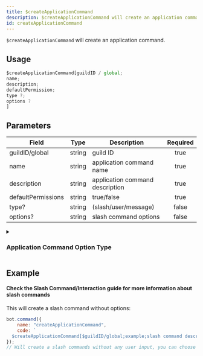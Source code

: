 ```yaml
---
title: $createApplicationCommand
description: $createApplicationCommand will create an application command.
id: createApplicationCommand
---
```


`$createApplicationCommand` will create an application command.

## Usage

```js
$createApplicationCommand[guildID / global;
name;
description;
defaultPermission;
type ?;
options ?
]
```

## Parameters

| Field              | Type   | Description                     | Required |
|--------------------|--------|---------------------------------|:--------:|
| guildID/global     | string | guild ID                        |   true   |
| name               | string | application command name        |   true   |
| description        | string | application command description |   true   |
| defaultPermissions | string | true/false                      |   true   |
| type?              | string | (slash/user/message)            |  false   |
| options?           | string | slash command options           |  false   |

<details>
  <summary><h3> Application Command Option Type </h3></summary>

| NAME              | ID  | NOTE                                                                                         |
|-------------------|-----|----------------------------------------------------------------------------------------------|
| SUB_COMMAND       | 1   |                                                                                              |
| SUB_COMMAND_GROUP | 2   |                                                                                              |
| STRING            | 3   |                                                                                              |
| INTEGER           | 4   | Any Integer between -2^53 and 2^53                                                           |
| BOOLEAN           | 5   |                                                                                              |
| USER              | 6   |                                                                                              |
| CHANNEL           | 7   | Includes all channel types + categories                                                      |
| ROLE              | 8   |                                                                                              |
| MENTIONABLE       | 9   | Includes users and roles                                                                     |
| NUMBER            | 10  | Any double between -2^53 and 2^53                                                            |
| ATTACHMENT        | 11  | [attachment](https://discord.com/developers/docs/resources/channel#attachment-object) object |

#### You can find more information in the [official documention of Discord's API](https://discord.com/developers/docs/interactions/application-commands#application-command-object-application-command-option-type).

</details>

## Example

#### Check the Slash Command/Interaction guide for more information about slash commands

This will create a slash command without options:

```js
bot.command({
    name: "createApplicationCommand",
    code: `
  $createApplicationCommand[$guildID/global;example;slash command description!;true;slash]`
});
// Will create a slash commands without any user input, you can choose between global/$guildID to create a command globally or only for a specific guild.
```
